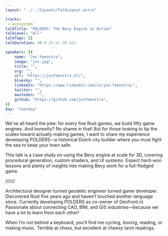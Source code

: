```yaml
---
layout: "../../layouts/TalkLayout.astro"

tracks: 
 - ecosystem
talkTitle: "POLDERS: The Bevy Engine in Action"
talkLevel: "All"
talkTags: []
talkDuration: 30 # 15 or 30 min

speakers: [{
    name: "Jos Feenstra",
    image: "jos.jpg",
    title: "",
    org: "",
    url: "https://josfeenstra.nl/",
    bluesky: "",
    linkedin: "https://www.linkedin.com/in/jos-feenstra/",
    twitter: "",
    mastodon: "",
    github: "https://github.com/josfeenstra",
}]
day: "tuesday"
---
```


We've all heard the joke: for every five Rust games, we build fifty game engines. And honestly? No shame in that! But for those looking to tip the scales toward actually making games, I want to share my experience developing POLDERS—a historical Dutch city builder where you must fight the sea to keep your town safe.

This talk is a case study on using the Bevy engine at scale for 3D, covering procedural generation, custom shaders, and UI systems. Expect hard-won lessons and plenty of insights into making Bevy work for a full-fledged game.

////// <!-- sepatator between abstract and bio -->

Architectural designer turned geodetic engineer turned game developer. Discovered Rust five years ago and haven’t touched another language since. Currently developing POLDERS as co-owner of Geofront.nl. Passionate about connecting CAD, BIM, and GIS industries—because we have a lot to learn from each other!

When I’m not behind a keyboard, you’ll find me cycling, boxing, reading, or making music. Terrible at chess, but excellent at cheesy tarot readings.